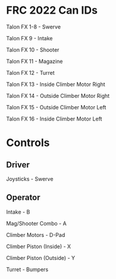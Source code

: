 # FRC 2022 Can IDs
Talon FX 1-8 - Swerve

Talon FX 9 - Intake

Talon FX 10 - Shooter

Talon FX 11 - Magazine

Talon FX 12 - Turret

Talon FX 13 - Inside Climber Motor Right

Talon FX 14 - Outside Climber Motor Right

Talon FX 15 - Outside Climber Motor Left

Talon FX 16 - Inside Climber Motor Left

# Controls
## Driver
Joysticks - Swerve

## Operator
Intake - B

Mag/Shooter Combo - A

Climber Motors - D-Pad

Climber Piston (Inside) - X

Climber Piston (Outside) - Y

Turret - Bumpers

